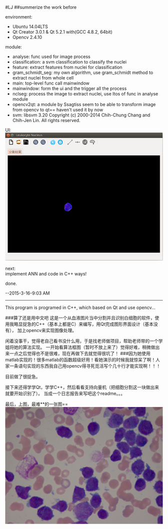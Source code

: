 #LJ
##summerize the work before

environment:  
* Ubuntu 14.04LTS  
* Qt Creator 3.0.1 & Qt 5.2.1 with(GCC 4.8.2, 64bit)  
* Opencv 2.4.10  

module:  
* analyse: func used for image process  
* classification: a svm classification to classify the nuclei  
* feature: extract features from nuclei for classification  
* gram_schmidt_seg: my own algorithm, use gram_schmidt method to extract nuclei from whole cell  
* main: top-level func call mainwindow  
* mainwindow: form the ui and the trigger all the process  
* nclseg: process the image to extract nuclei, use ltos of func in analyse module  
* opencv2qt: a module by Ssagtiss seem to be able to transform image from opencv to qt== haven't used it by now  
* svm: libsvm 3.20 Copyright (c) 2000-2014 Chih-Chung Chang and Chih-Jen Lin. All rights reserved.  

UI:  
![UI](doc/screenshot.png)  

next:  
implement ANN and code in C++ ways!  

done.

--2015-3-16-9:03 AM  


******
This program is programed in C++, which based on Qt and use opencv...

###算了还是用中文吧
这是一个从血液图片当中分割并且识别白细胞的软件，使用我略显捉急的C++（基本上都是C）来编写，用Qt完成图形界面设计（基本没有）， 加上opencv来实现图像处理。

闲着没事干，觉得老自己看书没什么用，于是找老师做项目，帮助老师带的一个学姐将她的算法实现。
一开始看算法框图（暂时不放上来了）觉得好难，稍微做出来一点之后觉得也不是很难，现在再做下去就觉得很坑了！
###因为她使用matlab实现的！很多matlab的函数超级好用！看她演示的时候我就惊呆了啊！人家一条语句实现的东西我自己用opencv得寻死觅活写个几十行才能实现啊！！！

目前做了很捉急。

接下来还得学学Qt，学学C++，然后看看支持向量机（把细胞分割这一块做出来就要开始识别了）。
当成一个日志报告来写吧这个readme。。。

最后，上图，最难**的一张图==
![nuclei](doc/nuclei.jpg)
